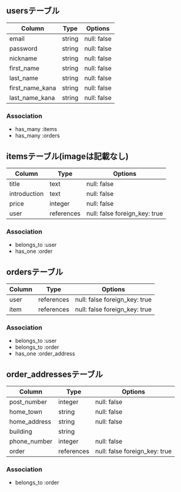 ## usersテーブル

| Column          | Type   | Options     |
| --------------- | ------ | ----------- |
| email           | string | null: false |
| password        | string | null: false |
| nickname        | string | null: false |
| first_name      | string | null: false |
| last_name       | string | null: false |
| first_name_kana | string | null: false |
| last_name_kana  | string | null: false |

### Association
- has_many :items
- has_many :orders

## itemsテーブル(imageは記載なし)

| Column       | Type       | Options                       |
| ------------ | ---------- | ----------------------------- |
| title        | text       | null: false                   |
| introduction | text       | null: false                   |
| price        | integer    | null: false                   |
| user         | references | null: false foreign_key: true |

### Association
- belongs_to :user
- has_one :order

## ordersテーブル

| Column | Type       | Options                       |
| ------ | ---------- | ----------------------------- |
| user   | references | null: false foreign_key: true |
| item   | references | null: false foreign_key: true |

### Association
- belongs_to :user
- belongs_to :order
- has_one :order_address
 
## order_addressesテーブル

| Column       | Type       | Options                       |
| ------------ | ---------- | ----------------------------- |
| post_number  | integer    | null: false                   |
| home_town    | string     | null: false                   |
| home_address | string     | null: false                   |
| building     | string     |                               |
| phone_number | integer    | null: false                   |
| order        | references | null: false foreign_key: true |

### Association
- belongs_to :order



